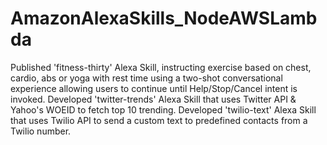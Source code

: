 # AmazonAlexaSkills_NodeAWSLambda
Published 'fitness-thirty' Alexa Skill, instructing exercise based on chest, cardio, abs or yoga with rest time using a two-shot conversational experience allowing users to continue until Help/Stop/Cancel intent is invoked. Developed 'twitter-trends' Alexa Skill that uses Twitter API &amp; Yahoo's WOEID to fetch top 10 trending. Developed 'twilio-text' Alexa Skill that uses Twilio API to send a custom text to predefined contacts from a Twilio number.
